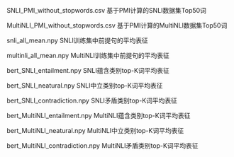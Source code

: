 SNLI_PMI_without_stopwords.csv 基于PMI计算的SNLI数据集Top50词

MultiNLI_PMI_without_stopwords.csv 基于PMI计算的MultiNLI数据集Top50词

snli_all_mean.npy SNLI训练集中前提句的平均表征

multinli_all_mean.npy MultiNLI训练集中前提句的平均表征

bert_SNLI_entailment.npy SNLI蕴含类别top-K词平均表征

bert_SNLI_neatural.npy SNLI中立类别top-K词平均表征

bert_SNLI_contradiction.npy SNLI矛盾类别top-K词平均表征

bert_MultiNLI_entailment.npy MultiNLI蕴含类别top-K词平均表征

bert_MultiNLI_neatural.npy MultiNLI中立类别top-K词平均表征

bert_MultiNLI_contradiction.npy MultiNLI矛盾类别top-K词平均表征
